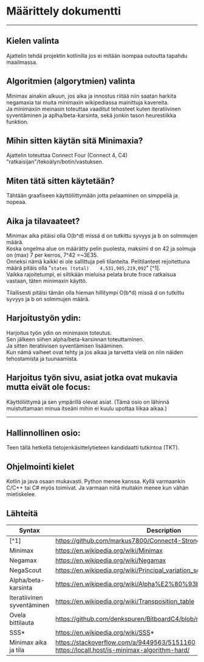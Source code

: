 # Määrittely dokumentti

---
## Kielen valinta
Ajattelin tehdä projektin kotlinilla jos ei mitään isompaa outoutta tapahdu maailmassa.


## Algoritmien (algorytmien) valinta
Minimax ainakin alkuun, jos aika ja innostus riitää niin saatan harkita negamaxia tai muita minimaxin wikipediassa mainittuja kavereita.  
Ja minimaxiin meinasin toteuttaa vaaditut tehosteet kuten iteratiivinen syventäminen ja aplha/beta-karsinta, sekä jonkin tason heurestiikka funktion.

## Mihin sitten käytän sitä Minimaxia?
Ajattelin toteuttaa Connect Four (Connect 4, C4) "ratkaisijan"/tekoälyn/botin/vastuksen.

## Miten tätä sitten käytetään?
Tähtään graafiseen käyttöliittymään jotta pelaaminen on simppeliä ja nopeaa.

## Aika ja tilavaateet?
Minimax aika pitäisi olla O(b^d) missä d on tutkittu syvyys ja b on solmmujen määrä.   
Koska ongelma alue on määrätty pelin puolesta, maksimi d on 42 ja solmuja on (max) 7 per kerros, 7^42 =~3E35.  
Onneksi nämä kaikki ei ole sallittuja peli tilanteita.
Pelitilanteet rejoitettuna määrä pitäis olla "`states (total)    4,531,985,219,092`" [^1].  
Vaikka rajoitetumpi, ei siltikään mieluisa pelata brute froce ratkaisua vastaan, täten minimaxin käyttö.

Tilallisesti pitäisi tämän olla hieman hillitympi O(b*d) missä d on tutkittu syvyys ja b on solmmujen määrä.

## Harjoitustyön ydin:
Harjoitus työn ydin on minimaxin toteutus.  
Sen jälkeen siihen alpha/beta-karsinnan toteuttaminen.  
Ja sitten iteratiivisen syventämisen lisääminen.  
Kun nämä vaiheet ovat tehty ja jos aikaa ja tarvetta vielä on niin näiden tehostamista ja tuunaamista.


## Harjoitus työn sivu, asiat jotka ovat mukavia mutta eivät ole focus:
Käyttöliittymä ja sen ympärillä olevat asiat.
(Tämä osio on lähinnä muistuttamaan minua itseäni mihin ei kuulu upottaa liikaa aikaa.)


---
## Hallinnollinen osio:
Teen tällä hetkellä tietojenkäsittelytieteen kandidaatti tutkintoa (TKT).


## Ohjelmointi kielet
Kotlin ja java osaan mukavasti.
Python menee kanssa.
Kyllä varmaankin C/C++ tai C# myös toimivat.
Ja varmaan niitä muitakin menee kun vähän mietiskelee.

## Lähteitä
| Syntax | Description                                                            |
| ----------- |------------------------------------------------------------------------|
| [^1] | https://github.com/markus7800/Connect4-Strong-Solver                   |
| Minimax | https://en.wikipedia.org/wiki/Minimax                                  |
| Negamax | https://en.wikipedia.org/wiki/Negamax                                  |
| NegaScout | https://en.wikipedia.org/wiki/Principal_variation_search               |
| Alpha/beta-karsinta  | https://en.wikipedia.org/wiki/Alpha%E2%80%93beta_pruning               |
| Iteratiivinen syventäminen | https://en.wikipedia.org/wiki/Transposition_table                      |
| Ovela bittilauta  | https://github.com/denkspuren/BitboardC4/blob/master/BitboardDesign.md |
| SSS*  | https://en.wikipedia.org/wiki/SSS*                                     |
| Minimax aika ja tila | https://stackoverflow.com/a/9449563/5151160  <br/>     https://locall.host/is-minimax-algorithm-hard/                     |










